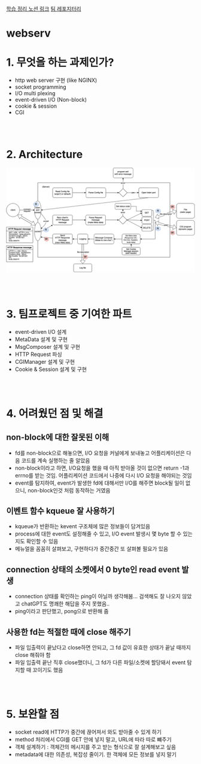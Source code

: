 [학습 정리 노션 링크](https://helpful-eggplant-ec3.notion.site/webserv-2b91ab553d214e6ca2889113ededf994)
[팀 레포지터리](https://github.com/FareWellWebServer/webserv.git)

# webserv

# 1. 무엇을 하는 과제인가?
- http web server 구현 (like NGINX)
- socket programming
- I/O multi plexing
- event-driven I/O (Non-block)
- cookie & session
- CGI

<br><br>

# 2. Architecture
![architecture](./imgsrc/Diagram.png)

<br><br>

# 3. 팀프로젝트 중 기여한 파트
- event-driven I/O 설계
- MetaData 설계 및 구현
- MsgComposer 설계 및 구현
- HTTP Request 파싱
- CGIManager 설계 및 구현
- Cookie & Session 설계 및 구현

<br><br>

# 4. 어려웠던 점 및 해결
## non-block에 대한 잘못된 이해
- fd를 non-block으로 해놓으면, I/O 요청을 커널에게 보내놓고 어플리케이션은 다음 코드를 계속 실행하는 줄 알았음
- non-block이라고 하면, I/O요청을 했을 때 아직 받아올 것이 없으면 return -1과 errno를 받는 것임. 어플리케이션 코드에서 나중에 다시 I/O 요청을 해야되는 것임
- event를 탐지하여, event가 발생한 fd에 대해서만 I/O를 해주면 block될 일이 없으니, non-block인것 처럼 동작하는 거였음

## 이벤트 함수 kqueue 잘 사용하기
- kqueue가 반환하는 kevent 구조체에 많은 정보들이 담겨있음
- process에 대한 event도 설정해줄 수 있고, I/O event 발생시 몇 byte 할 수 있는지도 확인할 수 있음
- 메뉴얼을 꼼꼼히 살펴보고, 구현하다가 중간중간 또 살펴볼 필요가 있음

## connection 상태의 소켓에서 0 byte인 read event 발생
- connection 상태를 확인하는 ping이 아닐까 생각해봄... 검색해도 잘 나오지 않았고 chatGPT도 명쾌한 해답을 주지 못했음..
- ping이라고 판단했고, pong으로 반환해 줌

## 사용한 fd는 적절한 때에 close 해주기
- 파일 입출력이 끝났다고 close하면 안되고, 그 fd 값이 유효한 상태가 끝날 때까지 close 해줘야 함
- 파일 입출력 끝난 직후 close했더니, 그 fd가 다른 파일/소켓에 할당돼서 event 탐지할 때 꼬이기도 했음

<br><br>

# 5. 보완할 점
- socket read에 HTTP가 중간에 끊어져서 와도 받아줄 수 있게 하기
- method 처리에서 CGI를 GET 안에 넣지 말고, URL에 따라 따로 뺴주기
- 객체 설계하기 : 객체간의 메시지를 주고 받는 형식으로 잘 설계해보고 싶음
- metadata에 대한 의존성, 복잡성 줄이기. 한 객체에 모든 정보를 넣지 말기
